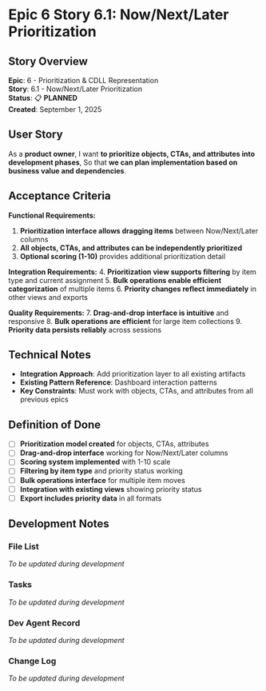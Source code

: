 # Epic 6 Story 6.1: Now/Next/Later Prioritization

## Story Overview

**Epic**: 6 - Prioritization & CDLL Representation  
**Story**: 6.1 - Now/Next/Later Prioritization  
**Status**: 📋 **PLANNED**  
**Created**: September 1, 2025

## User Story

As a **product owner**,
I want **to prioritize objects, CTAs, and attributes into development phases**,
So that **we can plan implementation based on business value and dependencies**.

## Acceptance Criteria

**Functional Requirements:**

1. **Prioritization interface allows dragging items** between Now/Next/Later columns
2. **All objects, CTAs, and attributes can be independently prioritized**
3. **Optional scoring (1-10)** provides additional prioritization detail

**Integration Requirements:**
4. **Prioritization view supports filtering** by item type and current assignment
5. **Bulk operations enable efficient categorization** of multiple items
6. **Priority changes reflect immediately** in other views and exports

**Quality Requirements:**
7. **Drag-and-drop interface is intuitive** and responsive
8. **Bulk operations are efficient** for large item collections
9. **Priority data persists reliably** across sessions

## Technical Notes

- **Integration Approach**: Add prioritization layer to all existing artifacts
- **Existing Pattern Reference**: Dashboard interaction patterns
- **Key Constraints**: Must work with objects, CTAs, and attributes from all previous epics

## Definition of Done

- [ ] **Prioritization model created** for objects, CTAs, attributes
- [ ] **Drag-and-drop interface** working for Now/Next/Later columns
- [ ] **Scoring system implemented** with 1-10 scale
- [ ] **Filtering by item type** and priority status working
- [ ] **Bulk operations interface** for multiple item moves
- [ ] **Integration with existing views** showing priority status
- [ ] **Export includes priority data** in all formats

## Development Notes

### File List
*To be updated during development*

### Tasks
*To be updated during development*

### Dev Agent Record
*To be updated during development*

### Change Log
*To be updated during development*
